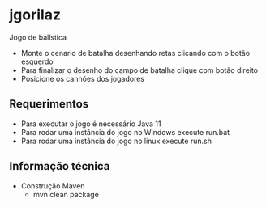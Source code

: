 # jgorilaz
Jogo de balística

- Monte o cenario de batalha desenhando retas clicando com o botão esquerdo
- Para finalizar o desenho do campo de batalha clique com botão direito
- Posicione os canhões dos jogadores 

## Requerimentos

- Para executar o jogo é necessário Java 11
- Para rodar uma instância do jogo no Windows execute run.bat
- Para rodar uma instância do jogo no linux execute run.sh

## Informação técnica

- Construção Maven
    - mvn clean package
